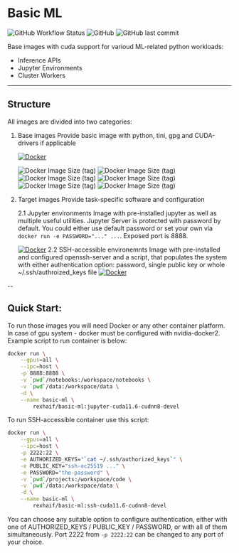 # Basic ML
![GitHub Workflow Status](https://img.shields.io/github/workflow/status/rexhaif/basic-ml/Build?style=for-the-badge)
![GitHub](https://img.shields.io/github/license/rexhaif/basic-ml?style=for-the-badge)
![GitHub last commit](https://img.shields.io/github/last-commit/rexhaif/basic-ml?style=for-the-badge)

Base images with cuda support for varioud ML-related python workloads:
- Inference APIs
- Jupyter Environments
- Cluster Workers

---
## Structure
All images are divided into two categories:
1. Base images
    Provide basic image with python, tini, gpg and CUDA-drivers if applicable

    [![Docker](https://img.shields.io/badge/docker-%230db7ed.svg?style=for-the-badge&logo=docker&logoColor=white)](https://hub.docker.com/r/rexhaif/basic-ml/tags?page=1&name=base)
    
    ![Docker Image Size (tag)](https://img.shields.io/docker/image-size/rexhaif/basic-ml/base-cuda11.6-runtime?label=CUDA%20runtime&style=for-the-badge)
    ![Docker Image Size (tag)](https://img.shields.io/docker/image-size/rexhaif/basic-ml/base-cuda11.6-devel?label=CUDA%20DEVEL&style=for-the-badge)
    ![Docker Image Size (tag)](https://img.shields.io/docker/image-size/rexhaif/basic-ml/base-cuda11.6-cudnn8-devel?label=CUDNN%20DEVEL&style=for-the-badge)
    ![Docker Image Size (tag)](https://img.shields.io/docker/image-size/rexhaif/basic-ml/base-cuda11.6-cudnn8-runtime?label=CUDNN%20Runtime&style=for-the-badge)
    ![Docker Image Size (tag)](https://img.shields.io/docker/image-size/rexhaif/basic-ml/base-cuda11.6?label=CUDA%20Base%20%20%20&style=for-the-badge)
    ![Docker Image Size (tag)](https://img.shields.io/docker/image-size/rexhaif/basic-ml/base-cpu?label=CPU%20Base&style=for-the-badge)

2. Target images
    Provide task-specific software and configuration

    2.1 Jupyter environments
        Image with pre-installed jupyter as well as multiple useful utilities. Jupyter Server is protected with password by default. You could either use default password or set your own via `docker run -e PASSWORD="..." ...`. Exposed port is 8888.

    [![Docker](https://img.shields.io/badge/docker-%230db7ed.svg?style=for-the-badge&logo=docker&logoColor=white)](https://hub.docker.com/r/rexhaif/basic-ml/tags?page=1&name=jupyter)
    2.2 SSH-accessible environemnts
        Image with pre-installed and configured openssh-server and a script, that populates the system with either authentication option: password, single public key or whole ~/.ssh/authroized_keys file
    [![Docker](https://img.shields.io/badge/docker-%230db7ed.svg?style=for-the-badge&logo=docker&logoColor=white)](https://hub.docker.com/r/rexhaif/basic-ml/tags?page=1&name=ssh)


--
## Quick Start:

To run those images you will need Docker or any other container platform. In case of gpu system - docker must be configured with nvidia-docker2. Example script to run container is below:
```bash
docker run \
    --gpus=all \
    --ipc=host \
    -p 8888:8888 \
    -v `pwd`/notebooks:/workspace/notebooks \
    -v `pwd`/data:/workspace/data \
    -d \
    --name basic-ml \
        rexhaif/basic-ml:jupyter-cuda11.6-cudnn8-devel
```

To run SSH-accessible container use this script:
```bash
docker run \
    --gpus=all \
    --ipc=host \
    -p 2222:22 \
    -e AUTHORIZED_KEYS="`cat ~/.ssh/authorized_keys`" \
    -e PUBLIC_KEY="ssh-ec25519 ..." \
    -e PASSWORD="the-password" \
    -v `pwd`/projects:/workspace/code \
    -v `pwd`/data:/workspace/data \
    -d \
    --name basic-ml \
        rexhaif/basic-ml:ssh-cuda11.6-cudnn8-devel
```
You can choose any suitable option to configure authentication, either with one of AUTHORIZED_KEYS / PUBLIC_KEY / PASSWORD, or with all of them simultaneously. Port 2222 from `-p 2222:22` can be changed to any port of your choice.
